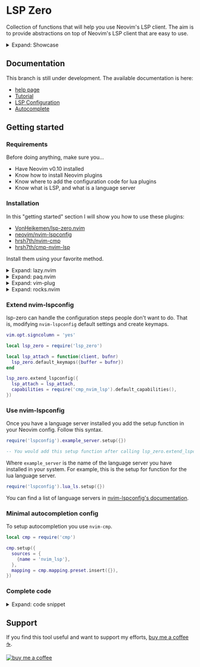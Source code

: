 # LSP Zero

Collection of functions that will help you use Neovim's LSP client. The aim is to provide abstractions on top of Neovim's LSP client that are easy to use.

<details>

<summary>Expand: Showcase </summary>

```lua
-- An example setup showing a bunch of functions, just because I can, no one actually uses all of this.
--
-- Some people still say lsp-zero is a "super plugin" that needs 11 other plugins to work.
-- That's not true. The only dependency you need is the language server you want to use.
-- That said, you can use lsp-zero combined with other plugins (that's what people do)

vim.opt.signcolumn = 'yes'
vim.opt.updatetime = 800

local lsp_zero = require('lsp-zero')

lsp_zero.on_attach(function(client, bufnr)
  lsp_zero.default_keymaps({buffer = bufnr})
  lsp_zero.highlight_symbol(client, bufnr)
  lsp_zero.buffer_autoformat()
end)

lsp_zero.omnifunc.setup({
  trigger = '<C-Space>',
  tabcomplete = true,
  use_fallback = true,
  update_on_delete = true,
  -- You need Neovim v0.10 to use vim.snippet.expand
  expand_snippet = vim.snippet.expand,
})

-- For this to work you need to install this:
-- https://github.com/LuaLS/lua-language-server
lsp_zero.new_client({
  cmd = {'lua-language-server'},
  filetypes = {'lua'},
  on_init = function(client)
    lsp_zero.nvim_lua_settings(client)
  end,
  root_dir = function(bufnr)
    -- You need Neovim v0.10 to use vim.fs.root
    -- Note: include a .git folder in the root of your Neovim config
    return vim.fs.root(bufnr, {'.git', '.luarc.json', '.luarc.jsonc'})
  end,
})

-- For this to work you need to install this:
-- https://www.npmjs.com/package/intelephense
lsp_zero.new_client({
  cmd = {'intelephense', '--stdio'},
  filetypes = {'php'},
  root_dir = function(bufnr)
    -- You need Neovim v0.10 to use vim.fs.root
    return vim.fs.root(bufnr, {'composer.json'})
  end,
})
```

</details>

## Documentation

This branch is still under development. The available documentation is here:

* [help page](https://github.com/VonHeikemen/lsp-zero.nvim/blob/v4.x/doc/lsp-zero.txt)
* [Tutorial](https://github.com/VonHeikemen/lsp-zero.nvim/blob/v4.x/doc/md/tutorial.md)
* [LSP Configuration](https://github.com/VonHeikemen/lsp-zero.nvim/blob/v4.x/doc/md/lsp.md)
* [Autocomplete](https://github.com/VonHeikemen/lsp-zero.nvim/blob/v4.x/doc/md/autocomplete.md)

## Getting started

### Requirements

Before doing anything, make sure you...

  * Have Neovim v0.10 installed
  * Know how to install Neovim plugins
  * Know where to add the configuration code for lua plugins
  * Know what is LSP, and what is a language server

### Installation

In this "getting started" section I will show you how to use these plugins:

  * [VonHeikemen/lsp-zero.nvim](https://github.com/VonHeikemen/lsp-zero.nvim/tree/v4.x)
  * [neovim/nvim-lspconfig](https://github.com/neovim/nvim-lspconfig)
  * [hrsh7th/nvim-cmp](https://github.com/hrsh7th/nvim-cmp)
  * [hrsh7th/cmp-nvim-lsp](https://github.com/hrsh7th/cmp-nvim-lsp)

Install them using your favorite method.

<details>

<summary>Expand: lazy.nvim </summary>

For a more advance config that lazy loads everything take a look at the example on this link: [Lazy loading with lazy.nvim](https://github.com/VonHeikemen/lsp-zero.nvim/blob/v4.x/doc/md/lazy-loading-with-lazy-nvim.md).

```lua
{'VonHeikemen/lsp-zero.nvim', branch = 'v4.x'},
{'neovim/nvim-lspconfig'},
{'hrsh7th/cmp-nvim-lsp'},
{'hrsh7th/nvim-cmp'},
```

</details>

<details>

<summary>Expand: paq.nvim </summary>

```lua
{'VonHeikemen/lsp-zero.nvim', branch = 'v4.x'},
{'neovim/nvim-lspconfig'},
{'hrsh7th/nvim-cmp'},
{'hrsh7th/cmp-nvim-lsp'},
```

</details>

<details>

<summary>Expand: vim-plug </summary>

```vim
Plug 'neovim/nvim-lspconfig'
Plug 'hrsh7th/nvim-cmp'
Plug 'hrsh7th/cmp-nvim-lsp'
Plug 'VonHeikemen/lsp-zero.nvim', {'branch': 'v4.x'}
```

When using vimscript you can wrap lua code in `lua <<EOF ... EOF`.

```lua
lua <<EOF
print('this an example code')
print('written in lua')
EOF
```

</details>

<details>

<summary>Expand: rocks.nvim </summary>

`v4.x` is not in luarocks yet so you'll need to install an extension so `rocks.nvim` can download plugins from github.

```
Rocks install rocks-git.nvim
```

Install version 4 of lsp-zero.

```
Rocks install VonHeikemen/lsp-zero.nvim rev=v4.x
```

Install nvim-cmp.

```
Rocks install hrsh7th/nvim-cmp rev=main
```

Install cmp-nvim-lsp.

```
Rocks install hrsh7th/cmp-nvim-lsp rev=main
```

</details>

### Extend nvim-lspconfig

lsp-zero can handle the configuration steps people don't want to do. That is, modifying `nvim-lspconfig` default settings and create keymaps.

```lua
vim.opt.signcolumn = 'yes'

local lsp_zero = require('lsp_zero')

local lsp_attach = function(client, bufnr)
  lsp_zero.default_keymaps({buffer = bufnr})
end

lsp_zero.extend_lspconfig({
  lsp_attach = lsp_attach,
  capabilities = require('cmp_nvim_lsp').default_capabilities(),
})
```

### Use nvim-lspconfig

Once you have a language server installed you add the setup function in your Neovim config. Follow this syntax.

```lua
require('lspconfig').example_server.setup({})

-- You would add this setup function after calling lsp_zero.extend_lspconfig()
```

Where `example_server` is the name of the language server you have installed in your system. For example, this is the setup for function for the lua language server.

```lua
require('lspconfig').lua_ls.setup({})
```

You can find a list of language servers in [nvim-lspconfig's documentation](https://github.com/neovim/nvim-lspconfig/blob/master/doc/server_configurations.md).

### Minimal autocompletion config

To setup autocompletion you use `nvim-cmp`.

```lua
local cmp = require('cmp')

cmp.setup({
  sources = {
    {name = 'nvim_lsp'},
  },
  mapping = cmp.mapping.preset.insert({}),
})
```

### Complete code

<details>

<summary>Expand: code snippet </summary>

```lua
---
-- LSP configuration
---
vim.opt.signcolumn = 'yes'

local lsp_zero = require('lsp_zero')

local lsp_attach = function(client, bufnr)
  lsp_zero.default_keymaps({buffer = bufnr})
end

lsp_zero.extend_lspconfig({
  lsp_attach = lsp_attach,
  capabilities = require('cmp_nvim_lsp').default_capabilities(),
})

-- These are just examples. Replace them with the language
-- servers you have installed in your system
require('lspconfig').lua_ls.setup({})
require('lspconfig').rust_analyzer.setup({})
require('lspconfig').intelephense.setup({})

---
-- Autocompletion setup
---
local cmp = require('cmp')

cmp.setup({
  sources = {
    {name = 'nvim_lsp'},
  },
  mapping = cmp.mapping.preset.insert({}),
})
```

</details>

## Support

If you find this tool useful and want to support my efforts, [buy me a coffee ☕](https://www.buymeacoffee.com/vonheikemen).

[![buy me a coffee](https://res.cloudinary.com/vonheikemen/image/upload/v1618466522/buy-me-coffee_ah0uzh.png)](https://www.buymeacoffee.com/vonheikemen)

